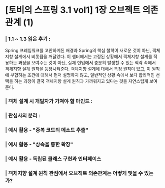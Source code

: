# [토비의 스프링 3.1 vol1] 1장 오브젝트 의존관계 (1)



### | 1.1 ~ 1.3 읽은 후기 :

Spring 프레임워크를 고안하게된 배경과 Spring의 핵심 철학이 새로운 것이 아닌, 객체지향 설계에서 비롯됨을 깨달았다. 이 챕터에서는 고정된 상황에서 객체지향 설계를 적용하는 과정을 보여주는 것이 아닌, 실제 현업에서 충분히 발생할 수 있는 맥락 속에서 객체지향 설계 원칙을 등장시켜준다. 객체지향 설계에 대해서 특정 원칙이 있고, 이 원칙에 부합하는 조건에 대해서 먼저 설명하지 않고, 일반적인 상황 속에서 보다 합리적인 선택을 하는 과정이 결국 객체지향 설계 원칙과 가까워지고 있다는 것을 자연스럽게 보여준다. 

### | 객체 설계 시 개발자가 가져야 할 마인드 : 



### | 관심사의 분리 : 



### | 예시 활용 - "중복 코드의 메소드 추출"



### | 예시 활용 - "상속을 통한 확장" 



### | 예시 활용 - 독립된 클래스 구현과 인터페이스



### | 객체지향 설계 원칙 관점에서 오브젝트 의존관계는 어떻게 맺을 수 있는가? 





